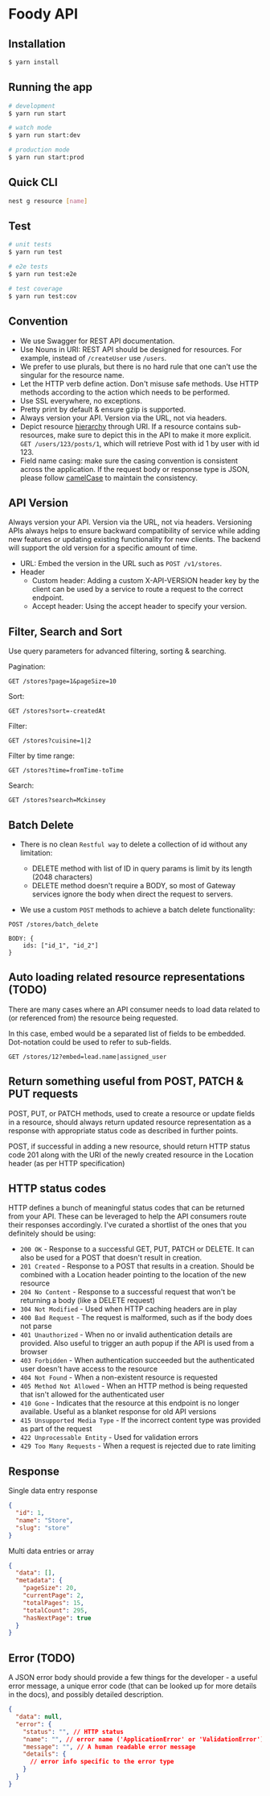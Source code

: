 # Foody API

## Installation

```bash
$ yarn install
```

## Running the app

```bash
# development
$ yarn run start

# watch mode
$ yarn run start:dev

# production mode
$ yarn run start:prod
```

## Quick CLI

```bash
nest g resource [name]
```

## Test

```bash
# unit tests
$ yarn run test

# e2e tests
$ yarn run test:e2e

# test coverage
$ yarn run test:cov
```

## Convention

- We use Swagger for REST API documentation.
- Use Nouns in URI: REST API should be designed for resources. For example, instead of `/createUser` use `/users`.
- We prefer to use plurals, but there is no hard rule that one can't use the singular for the resource name.
- Let the HTTP verb define action. Don't misuse safe methods. Use HTTP methods according to the action which needs to be performed.
- Use SSL everywhere, no exceptions.
- Pretty print by default & ensure gzip is supported.
- Always version your API. Version via the URL, not via headers.
- Depict resource [hierarchy](https://hackernoon.com/restful-api-designing-guidelines-the-best-practices-60e1d954e7c9) through URI. If a resource contains sub-resources, make sure to depict this in the API to make it more explicit. `GET /users/123/posts/1`, which will retrieve Post with id 1 by user with id 123.
- Field name casing: make sure the casing convention is consistent across the application. If the request body or response type is JSON, please follow [camelCase](https://en.wikipedia.org/wiki/Camel_case) to maintain the consistency.

## API Version

Always version your API. Version via the URL, not via headers. Versioning APIs always helps to ensure backward compatibility of service while adding new features or updating existing functionality for new clients. The backend will support the old version for a specific amount of time.

- URL: Embed the version in the URL such as `POST /v1/stores`.
- Header
  - Custom header: Adding a custom X-API-VERSION header key by the client can be used by a service to route a request to the correct endpoint.
  - Accept header: Using the accept header to specify your version.

## Filter, Search and Sort

Use query parameters for advanced filtering, sorting & searching.

Pagination:

```
GET /stores?page=1&pageSize=10
```

Sort:

```
GET /stores?sort=-createdAt
```

Filter:

```
GET /stores?cuisine=1|2
```

Filter by time range:

```
GET /stores?time=fromTime-toTime
```

Search:

```
GET /stores?search=Mckinsey
```

## Batch Delete

- There is no clean `Restful way` to delete a collection of id without any limitation:

  - DELETE method with list of ID in query params is limit by its length (2048 characters)
  - DELETE method doesn't require a BODY, so most of Gateway services ignore the body when direct the request to servers.

- We use a custom `POST` methods to achieve a batch delete functionality:

```
POST /stores/batch_delete

BODY: {
    ids: ["id_1", "id_2"]
}
```

## Auto loading related resource representations (TODO)

There are many cases where an API consumer needs to load data related to (or referenced from) the resource being requested.

In this case, embed would be a separated list of fields to be embedded. Dot-notation could be used to refer to sub-fields.

```
GET /stores/12?embed=lead.name|assigned_user
```

## Return something useful from POST, PATCH & PUT requests

POST, PUT, or PATCH methods, used to create a resource or update fields in a resource, should always return updated resource representation as a response with appropriate status code as described in further points.

POST, if successful in adding a new resource, should return HTTP status code 201 along with the URI of the newly created resource in the Location header (as per HTTP specification)

## HTTP status codes

HTTP defines a bunch of meaningful status codes that can be returned from your API. These can be leveraged to help the API consumers route their responses accordingly. I've curated a shortlist of the ones that you definitely should be using:

- `200 OK` - Response to a successful GET, PUT, PATCH or DELETE. It can also be used for a POST that doesn't result in creation.
- `201 Created` - Response to a POST that results in a creation. Should be combined with a Location header pointing to the location of the new resource
- `204 No Content` - Response to a successful request that won't be returning a body (like a DELETE request)
- `304 Not Modified` - Used when HTTP caching headers are in play
- `400 Bad Request` - The request is malformed, such as if the body does not parse
- `401 Unauthorized` - When no or invalid authentication details are provided. Also useful to trigger an auth popup if the API is used from a browser
- `403 Forbidden` - When authentication succeeded but the authenticated user doesn't have access to the resource
- `404 Not Found` - When a non-existent resource is requested
- `405 Method Not Allowed` - When an HTTP method is being requested that isn't allowed for the authenticated user
- `410 Gone` - Indicates that the resource at this endpoint is no longer available. Useful as a blanket response for old API versions
- `415 Unsupported Media Type` - If the incorrect content type was provided as part of the request
- `422 Unprocessable Entity` - Used for validation errors
- `429 Too Many Requests` - When a request is rejected due to rate limiting

## Response

Single data entry response

```json
{
  "id": 1,
  "name": "Store",
  "slug": "store"
}
```

Multi data entries or array

```json
{
  "data": [],
  "metadata": {
    "pageSize": 20,
    "currentPage": 2,
    "totalPages": 15,
    "totalCount": 295,
    "hasNextPage": true
  }
}
```

## Error (TODO)

A JSON error body should provide a few things for the developer - a useful error message, a unique error code (that can be looked up for more details in the docs), and possibly detailed description.

```json
{
  "data": null,
  "error": {
    "status": "", // HTTP status
    "name": "", // error name ('ApplicationError' or 'ValidationError')
    "message": "", // A human readable error message
    "details": {
      // error info specific to the error type
    }
  }
}
```
